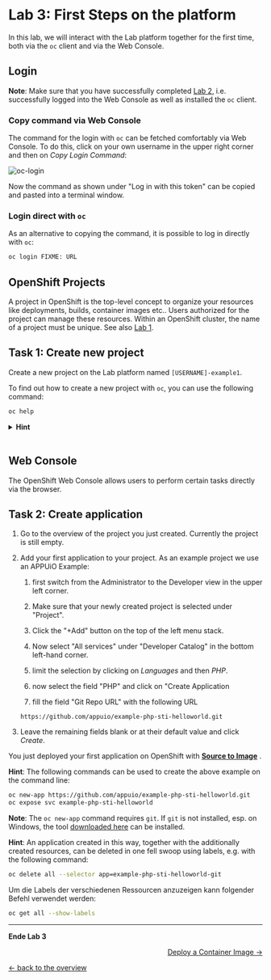 # Lab 3: First Steps on the platform

In this lab, we will interact with the Lab platform together for the first time, both via the `oc` client and via the Web Console.


## Login

__Note__:
Make sure that you have successfully completed [Lab 2](02_cli.md), i.e. successfully logged into the Web Console as well as installed the `oc` client.

### Copy command via Web Console

The command for the login with `oc` can be fetched comfortably via Web Console.
To do this, click on your own username in the upper right corner and then on _Copy Login Command_:

![oc-login](../images/lab_03_login.png)

Now the command as shown under "Log in with this token" can be copied and pasted into a terminal window.

### Login direct with `oc`

As an alternative to copying the command, it is possible to log in directly with `oc`:

```bash
oc login FIXME: URL
```


## OpenShift Projects

A project in OpenShift is the top-level concept to organize your resources like deployments, builds, container images etc..
Users authorized for the project can manage these resources.
Within an OpenShift cluster, the name of a project must be unique.
See also [Lab 1](01_quicktour.md).


## Task 1: Create new project

Create a new project on the Lab platform named `[USERNAME]-example1`.

To find out how to create a new project with `oc`, you can use the following command:

```bash
oc help
```

<details><summary><b>Hint</b></summary>oc new-project [USERNAME]-example1</details><br/>


## Web Console

The OpenShift Web Console allows users to perform certain tasks directly via the browser.


## Task 2: Create application

1. Go to the overview of the project you just created. Currently the project is still empty.

1. Add your first application to your project. As an example project we use an APPUiO Example:

   1. first switch from the Administrator to the Developer view in the upper left corner.

   1. Make sure that your newly created project is selected under "Project".

   1. Click the "+Add" button on the top of the left menu stack.

   1. Now select "All services" under "Developer Catalog" in the bottom left-hand corner.

   1. limit the selection by clicking on _Languages_ and then _PHP_.

   1. now select the field "PHP" and click on "Create Application

   1. fill the field "Git Repo URL" with the following URL

   ```
   https://github.com/appuio/example-php-sti-helloworld.git
   ```

1. Leave the remaining fields blank or at their default value and click _Create_.

You just deployed your first application on OpenShift with __[Source to Image](https://docs.openshift.com/container-platform/latest/cicd/builds/build-strategies.html#builds-strategy-s2i-build_build-strategies)__ .

__Hint__:
The following commands can be used to create the above example on the command line:

```bash
oc new-app https://github.com/appuio/example-php-sti-helloworld.git
oc expose svc example-php-sti-helloworld
```

__Note__:
The `oc new-app` command requires `git`.
If `git` is not installed, esp. on Windows, the tool [downloaded here](https://git-scm.com/download/win) can be installed.

__Hint__:
An application created in this way, together with the additionally created resources, can be deleted in one fell swoop using labels, e.g. with the following command:

```bash
oc delete all --selector app=example-php-sti-helloworld-git
```

Um die Labels der verschiedenen Ressourcen anzuzeigen kann folgender Befehl verwendet werden:

```bash
oc get all --show-labels
```

---

__Ende Lab 3__

<p width="100px" align="right"><a href="04_deploy_dockerimage.md">Deploy a Container Image →</a></p>

[← back to the overview](../README.md)
